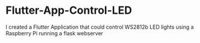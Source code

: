 # Flutter-App-Control-LED
I created a Flutter Application that could control WS2812b LED lights using a Raspberry Pi running a flask webserver
